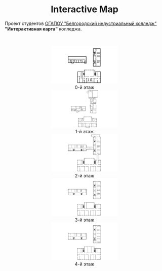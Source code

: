 <center><h1> Interactive Map </h1></center>
<p> Проект студентов <a href="https://bincol.ru/">ОГАПОУ "Белгородский индустриальный колледж"</a> <strong>"Интерактивная карта"</strong> колледжа.</p><br>
<figure align = "center">
    <img src="svg/0_Floor.svg" width = "50%" />
    <figcaption>0-й этаж</figcaption>
    <img src="svg/1_Floor.svg" width = "50%"/>
    <figcaption>1-й этаж</figcaption>
    <img src="svg/2_Floor.svg" width = "50%"/>
    <figcaption>2-й этаж</figcaption>
    <img src="svg/3_Floor.svg" width = "50%"/>
    <figcaption>3-й этаж</figcaption>
    <img src="svg/4_Floor.svg" width = "50%"/>
    <figcaption>4-й этаж</figcaption>
</figure>


